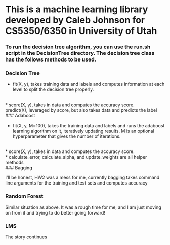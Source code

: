 # This is a machine learning library developed by Caleb Johnson for CS5350/6350 in University of Utah

### To run the decision tree algorithm, you can use the run.sh script in the DecisionTree directory. The decision tree class has the follows methods to be used. 
### Decision Tree
* fit(X, y), takes training data and labels and computes information at each level to split the decision tree properly.
<br>
* score(X, y), takes in data and computes the accuracy score.
<br>
predict(X), leveraged by score, but also takes data and predicts the label
<br>
### Adaboost

* fit(X, y, M=100), takes the training data and labels and runs the adaboost learning algorithm on it, iteratively updating results. M is an optional hyperparameter that gives the number of iterations.
<br>
* score(X, y),  takes in data and computes the accuracy score.
<br>
* calculate_error, calculate_alpha, and update_weights are all helper methods
<br>
### Bagging

I'll be honest, HW2 was a mess for me, currently bagging takes command line arguments for the training and test sets and computes accuracy

### Random Forest

Similar situation as above. It was a rough time for me, and I am just moving on from it and trying to do better going forward!

### LMS

The story continues

